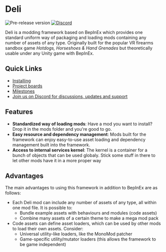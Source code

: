 # Deli
![Pre-release version](https://img.shields.io/github/v/release/Deli-Counter/Deli?include_prereleases&label=pre-release&style=flat-square) [![Discord](https://img.shields.io/discord/777351065950879744?label=&logo=discord&logoColor=ffffff&color=7389D8&labelColor=6A7EC2&style=flat-square)](https://discord.gg/g8xeFyt42j)

Deli is a modding framework based on BepInEx which provides one standard uniform way of packaging and loading mods containing any number of assets of any type. Originally built for the popular VR firearms sandbox game _Hotdogs, Horseshoes & Hand Grenades_ but theoretically usable under any Unity game with BepInEx.

## Quick Links
- [Installing](https://github.com/Deli-Counter/Deli/wiki/Installation)
- [Project boards](https://github.com/Deli-Counter/Deli/projects)
- [Milestones](https://github.com/Deli-Counter/Deli/milestones)
- [Join us on Discord for discussions, updates and support](https://discord.gg/g8xeFyt42j)

## Features
- **Standardized way of loading mods**: Have a mod you want to install? Drop it in the mods folder and you're good to go.
- **Easy resource and dependency management**: Mods built for the framework can enjoy easy-to-use asset loading and dependency management built into the framework.
- **Access to internal services kernel**: The kernel is a container for a bunch of objects that can be used globaly. Stick some stuff in there to let other mods have it in a more proper way

## Advantages
The main advantages to using this framework in addition to BepInEx are as follows:
- Each Deli mod can include any number of assets of any type, all within one mod file. It is possible to:
  - Bundle example assets with behaviours and modules (code assets)
  - Combine many assets of a certain theme to make a mega mod pack
- Code assets can define asset loaders, which can be used by other mods to load their own assets. Consider:
  - Universal utility-like loaders, like the MonoMod patcher
  - Game-specific utility/mutator loaders (this allows the framework to be game independent)
